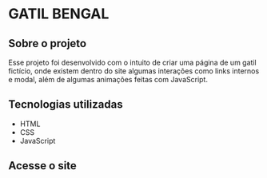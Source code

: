 # GATIL BENGAL

## Sobre o projeto

Esse projeto foi desenvolvido com o intuito de criar uma página de um gatil fictício, onde existem dentro do site algumas interações como links internos e modal, além de algumas animações feitas com JavaScript.

## Tecnologias utilizadas

- HTML
- CSS
- JavaScript

## Acesse o site

